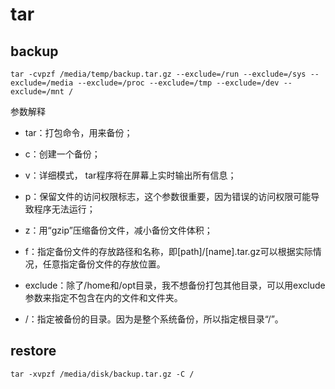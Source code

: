tar
===

backup
---
```
tar -cvpzf /media/temp/backup.tar.gz --exclude=/run --exclude=/sys --exclude=/media --exclude=/proc --exclude=/tmp --exclude=/dev --exclude=/mnt /
```
参数解释
- tar：打包命令，用来备份；

- c：创建一个备份；

- v：详细模式， tar程序将在屏幕上实时输出所有信息；

- p：保留文件的访问权限标志，这个参数很重要，因为错误的访问权限可能导致程序无法运行；

- z：用“gzip”压缩备份文件，减小备份文件体积；

- f：指定备份文件的存放路径和名称，即[path]/[name].tar.gz可以根据实际情况，任意指定备份文件的存放位置。

- exclude：除了/home和/opt目录，我不想备份打包其他目录，可以用exclude参数来指定不包含在内的文件和文件夹。

- /：指定被备份的目录。因为是整个系统备份，所以指定根目录“/”。

restore
---
```
tar -xvpzf /media/disk/backup.tar.gz -C /
```

